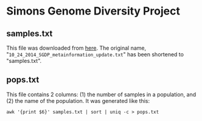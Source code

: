 # Simons Genome Diversity Project

## samples.txt

This file was downloaded from
[here](http://simonsfoundation.s3.amazonaws.com/share/SCDA/datasets/10_24_2014_SGDP_metainformation_update.txt). The
original name, "`10_24_2014_SGDP_metainformation_update.txt`" has been
shortened to "samples.txt".

## pops.txt

This file contains 2 columns: (1) the number of samples in a
population, and (2) the name of the population. It was generated like
this:

    awk '{print $6}' samples.txt | sort | uniq -c > pops.txt

